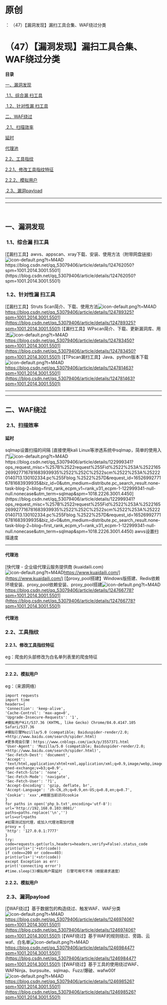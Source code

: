 # 原创
：  （47）【漏洞发现】漏扫工具合集、WAF绕过分类

# （47）【漏洞发现】漏扫工具合集、WAF绕过分类

**目录**

[一、漏洞发现](#%E4%B8%80%E3%80%81%E6%BC%8F%E6%B4%9E%E5%8F%91%E7%8E%B0)

[ 1.1、综合漏 扫工具](#%C2%A01.1%E3%80%81%E7%BB%BC%E5%90%88%E6%BC%8F%20%E6%89%AB%E5%B7%A5%E5%85%B7)

[ 1.2、针对性漏 扫工具](#%C2%A01.2%E3%80%81%E9%92%88%E5%AF%B9%E6%80%A7%E6%BC%8F%20%E6%89%AB%E5%B7%A5%E5%85%B7)

[二、WAF绕过](#%E4%BA%8C%E3%80%81WAF%E7%BB%95%E8%BF%87)

[ 2.1、扫描效率](#%C2%A02.1%E3%80%81%E6%89%AB%E6%8F%8F%E6%95%88%E7%8E%87)

[延时](#%E5%BB%B6%E6%97%B6)

[代理池](#%E4%BB%A3%E7%90%86%E6%B1%A0)

[2.2、工具指纹](#2.2%E3%80%81%E5%B7%A5%E5%85%B7%E6%8C%87%E7%BA%B9)

[2.2.1、修改工具指纹特征](#2.2.1%E3%80%81%E4%BF%AE%E6%94%B9%E5%B7%A5%E5%85%B7%E6%8C%87%E7%BA%B9%E7%89%B9%E5%BE%81)

[2.2.2、模拟用户](#2.2.2%E3%80%81%E6%A8%A1%E6%8B%9F%E7%94%A8%E6%88%B7)

[ 2.3、漏洞payload](#%C2%A0%E6%BC%8F%E6%B4%9Epayload)

---


---


 

## 一、漏洞发现

> 
<h3> 1.1、综合漏 扫工具</h3>
[【漏扫工具】awvs、appscan、xray下载、安装、使用方法（附带网盘链接）<img alt="icon-default.png?t=M4AD" src="https://csdnimg.cn/release/blog_editor_html/release2.1.3/ckeditor/plugins/CsdnLink/icons/icon-default.png?t=M4AD"/>https://blog.csdn.net/qq_53079406/article/details/124762050?spm=1001.2014.3001.5501](https://blog.csdn.net/qq_53079406/article/details/124762050?spm=1001.2014.3001.5501)



> 
<h3> 1.2、针对性漏 扫工具</h3>

[【漏扫工具】Struts Scan简介、下载、使用方法<img alt="icon-default.png?t=M4AD" src="https://csdnimg.cn/release/blog_editor_html/release2.1.3/ckeditor/plugins/CsdnLink/icons/icon-default.png?t=M4AD"/>https://blog.csdn.net/qq_53079406/article/details/124789325?spm=1001.2014.3001.5501](https://blog.csdn.net/qq_53079406/article/details/124789325?spm=1001.2014.3001.5501)
[【漏扫工具】WPscan简介、下载、更新漏洞库、用法<img alt="icon-default.png?t=M4AD" src="https://csdnimg.cn/release/blog_editor_html/release2.1.3/ckeditor/plugins/CsdnLink/icons/icon-default.png?t=M4AD"/>https://blog.csdn.net/qq_53079406/article/details/124783450?spm=1001.2014.3001.5501](https://blog.csdn.net/qq_53079406/article/details/124783450?spm=1001.2014.3001.5501)
[【TPscan漏扫工具】Java、python版本下载<img alt="icon-default.png?t=M4AD" src="https://csdnimg.cn/release/blog_editor_html/release2.1.3/ckeditor/plugins/CsdnLink/icons/icon-default.png?t=M4AD"/>https://blog.csdn.net/qq_53079406/article/details/124781463?spm=1001.2014.3001.5501](https://blog.csdn.net/qq_53079406/article/details/124781463?spm=1001.2014.3001.5501)



---


---


## 二、WAF绕过

> 
<h3> 2.1、扫描效率</h3>

<h4>延时</h4>
sqlmap设置扫描的间隔
[直接使用kali Linux等渗透系统中sqlmap，简单的使用入门<img alt="icon-default.png?t=M4AD" src="https://csdnimg.cn/release/blog_editor_html/release2.1.3/ckeditor/plugins/CsdnLink/icons/icon-default.png?t=M4AD"/>https://blog.csdn.net/qq_53079406/article/details/122999341?ops_request_misc=%257B%2522request%255Fid%2522%253A%2522165269927716781683939935%2522%252C%2522scm%2522%253A%252220140713.130102334.pc%255Fblog.%2522%257D&amp;request_id=165269927716781683939935&amp;biz_id=0&amp;utm_medium=distribute.pc_search_result.none-task-blog-2~blog~first_rank_ecpm_v1~rank_v31_ecpm-1-122999341-null-null.nonecase&amp;utm_term=sqlmap&amp;spm=1018.2226.3001.4450](https://blog.csdn.net/qq_53079406/article/details/122999341?ops_request_misc=%257B%2522request%255Fid%2522%253A%2522165269927716781683939935%2522%252C%2522scm%2522%253A%252220140713.130102334.pc%255Fblog.%2522%257D&amp;request_id=165269927716781683939935&amp;biz_id=0&amp;utm_medium=distribute.pc_search_result.none-task-blog-2~blog~first_rank_ecpm_v1~rank_v31_ecpm-1-122999341-null-null.nonecase&amp;utm_term=sqlmap&amp;spm=1018.2226.3001.4450)
awvs设置扫描速度


<hr/>
<h4>代理池</h4>


[快代理 - 企业级代理云服务提供商 (kuaidaili.com)<img alt="icon-default.png?t=M4AD" src="https://csdnimg.cn/release/blog_editor_html/release2.1.3/ckeditor/plugins/CsdnLink/icons/icon-default.png?t=M4AD"/>https://www.kuaidaili.com/](https://www.kuaidaili.com/)
[【proxy_pool搭建】Windows版搭建、Redis依赖环境安装、proxy_pool依赖安装、proxy_pool搭建<img alt="icon-default.png?t=M4AD" src="https://csdnimg.cn/release/blog_editor_html/release2.1.3/ckeditor/plugins/CsdnLink/icons/icon-default.png?t=M4AD"/>https://blog.csdn.net/qq_53079406/article/details/124766778?spm=1001.2014.3001.5501](https://blog.csdn.net/qq_53079406/article/details/124766778?spm=1001.2014.3001.5501)



#### 代理池

> 
<h3>2.2、工具指纹</h3>
<h4>2.2.1、修改工具指纹特征</h4>
eg：爬虫的头部修改为白名单列表里的爬虫特征
<hr/>
<h4>2.2.2、模拟用户</h4>
eg：（来源网络）
<pre><code>import requests 
import time 
headers={ 
'Connection': 'keep-alive', 
'Cache-Control': 'max-age=0', 
'Upgrade-Insecure-Requests': '1', 
#模拟用户Kit/537.36 (KHTML, like Gecko) Chrome/84.0.4147.105 Safari/537.36 
#模拟引擎Mozilla/5.0 (compatible; Baiduspider-render/2.0; +http://www.baidu.com/search/spider.html) 
#更多爬虫引擎：https://www.cnblogs.com/iack/p/3557371.html 
'User-Agent': 'Mozilla/5.0 (compatible; Baiduspider-render/2.0; 
+http://www.baidu.com/search/spider.html)', 
'Sec-Fetch-Dest': 'document', 
'Accept': 
'text/html,application/xhtml+xml,application/xml;q=0.9,image/webp,image/apng,*/*;q=0.8,application/si
gned-exchange;v=b3;q=0.9', 
'Sec-Fetch-Site': 'none', 
'Sec-Fetch-Mode': 'navigate', 
'Sec-Fetch-User': '?1', 
'Accept-Encoding': 'gzip, deflate, br', 
'Accept-Language': 'zh-CN,zh;q=0.9,en-US;q=0.8,en;q=0.7', 
'Cookie': 'xxx',#根据当前访问cookie 
} 
for paths in open('php_b.txt',encoding='utf-8'): 
url='http://192.168.0.103:8081/' 
paths=paths.replace('\n','') 
urls=url+paths 
#如需测试加代理，或加入代理池需加代理 
proxy = { 
'http': '127.0.0.1:7777' 
} 
try: 
code=requests.get(urls,headers=headers,verify=False).status_code 
print(urls+'|'+str(code)) 
if code==200 or code==403: 
print(urls+'|'+str(code)) 
except Exception as err: 
print('connecting error') 
#time.sleep(3)模拟用户需延时  引擎可用可不用（根据请求速度）
</code></pre>


#### 2.2.2、模拟用户

> 
<h3> 2.3、漏洞payload</h3>

[【WAF绕过】基于数据包的构造绕过、触发WAF、WAF分类<img alt="icon-default.png?t=M4AD" src="https://csdnimg.cn/release/blog_editor_html/release2.1.3/ckeditor/plugins/CsdnLink/icons/icon-default.png?t=M4AD"/>https://blog.csdn.net/qq_53079406/article/details/124697406?spm=1001.2014.3001.5501](https://blog.csdn.net/qq_53079406/article/details/124697406?spm=1001.2014.3001.5501)
[【WAF绕过】基于WAF的规则绕过、旁路、云waf、白名单<img alt="icon-default.png?t=M4AD" src="https://csdnimg.cn/release/blog_editor_html/release2.1.3/ckeditor/plugins/CsdnLink/icons/icon-default.png?t=M4AD"/>https://blog.csdn.net/qq_53079406/article/details/124698447?spm=1001.2014.3001.5501](https://blog.csdn.net/qq_53079406/article/details/124698447?spm=1001.2014.3001.5501)
[【WAF绕过】基于工具的使用绕过WAF、WAFNinja、burpsuite、sqlmap、Fuzz/爆破、wafw00f<img alt="icon-default.png?t=M4AD" src="https://csdnimg.cn/release/blog_editor_html/release2.1.3/ckeditor/plugins/CsdnLink/icons/icon-default.png?t=M4AD"/>https://blog.csdn.net/qq_53079406/article/details/124698526?spm=1001.2014.3001.5501](https://blog.csdn.net/qq_53079406/article/details/124698526?spm=1001.2014.3001.5501)


